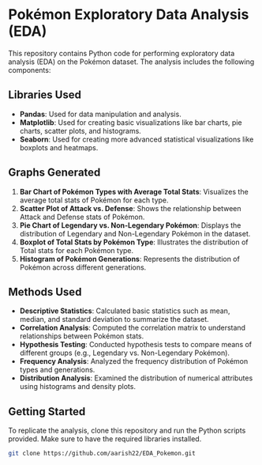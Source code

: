 # Pokémon Exploratory Data Analysis (EDA)

This repository contains Python code for performing exploratory data analysis (EDA) on the Pokémon dataset. The analysis includes the following components:

## Libraries Used

- **Pandas**: Used for data manipulation and analysis.
- **Matplotlib**: Used for creating basic visualizations like bar charts, pie charts, scatter plots, and histograms.
- **Seaborn**: Used for creating more advanced statistical visualizations like boxplots and heatmaps.

## Graphs Generated

1. **Bar Chart of Pokémon Types with Average Total Stats**: Visualizes the average total stats of Pokémon for each type.
2. **Scatter Plot of Attack vs. Defense**: Shows the relationship between Attack and Defense stats of Pokémon.
3. **Pie Chart of Legendary vs. Non-Legendary Pokémon**: Displays the distribution of Legendary and Non-Legendary Pokémon in the dataset.
4. **Boxplot of Total Stats by Pokémon Type**: Illustrates the distribution of Total stats for each Pokémon type.
5. **Histogram of Pokémon Generations**: Represents the distribution of Pokémon across different generations.

## Methods Used

- **Descriptive Statistics**: Calculated basic statistics such as mean, median, and standard deviation to summarize the dataset.
- **Correlation Analysis**: Computed the correlation matrix to understand relationships between Pokémon stats.
- **Hypothesis Testing**: Conducted hypothesis tests to compare means of different groups (e.g., Legendary vs. Non-Legendary Pokémon).
- **Frequency Analysis**: Analyzed the frequency distribution of Pokémon types and generations.
- **Distribution Analysis**: Examined the distribution of numerical attributes using histograms and density plots.

## Getting Started

To replicate the analysis, clone this repository and run the Python scripts provided. Make sure to have the required libraries installed.

```bash
git clone https://github.com/aarish22/EDA_Pokemon.git

